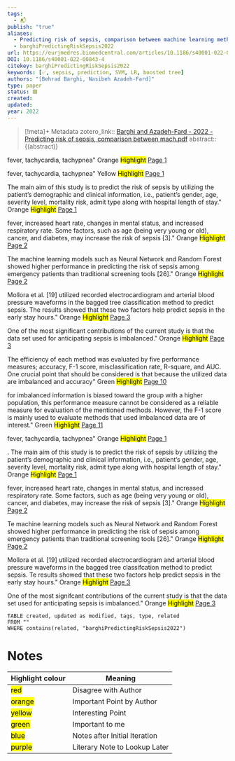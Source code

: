```yaml
---
tags:
  - 📬
publish: "true"
aliases:
  - Predicting risk of sepsis, comparison between machine learning methods: a case study of a Virginia hospital
  - barghiPredictingRiskSepsis2022
url: https://eurjmedres.biomedcentral.com/articles/10.1186/s40001-022-00843-4
DOI: 10.1186/s40001-022-00843-4
citekey: barghiPredictingRiskSepsis2022
keywords: [✅, sepsis, prediction, SVM, LR, boosted tree]
authors: "[Behrad Barghi, Nasibeh Azadeh-Fard]"
type: paper
status: 🟥
created: 
updated:
year: 2022
---
```




> [!meta]+ Metadata
> zotero_link:: [Barghi and Azadeh-Fard - 2022 - Predicting risk of sepsis, comparison between mach.pdf](zotero://select/library/items/MFXV943R)
> abstract:: {(abstract)}


fever, tachycardia, tachypnea" Orange
	<mark class="hltr-orange" >Highlight</mark> [Page 1](zotero://open-pdf/library/items/?page=1&annotation=DY2WXQ23)

fever, tachycardia, tachypnea" Yellow
	<mark class="hltr-yellow" >Highlight</mark> [Page 1](zotero://open-pdf/library/items/?page=1&annotation=4VCUUBDL)

The main aim of this study is to predict the risk of sepsis by utilizing the patient’s demographic and clinical information, i.e., patient’s gender, age, severity level, mortality risk, admit type along with hospital length of stay." Orange
	<mark class="hltr-orange" >Highlight</mark> [Page 1](zotero://open-pdf/library/items/?page=1&annotation=DFXLUHHJ)

fever, increased heart rate, changes in mental status, and increased respiratory rate. Some factors, such as age (being very young or old), cancer, and diabetes, may increase the risk of sepsis [3]." Orange
	<mark class="hltr-orange" >Highlight</mark> [Page 2](zotero://open-pdf/library/items/?page=2&annotation=2L854T33)

The machine learning models such as Neural Network and Random Forest showed higher performance in predicting the risk of sepsis among emergency patients than traditional screening tools [26]." Orange
	<mark class="hltr-orange" >Highlight</mark> [Page 2](zotero://open-pdf/library/items/?page=2&annotation=8HDS4PSZ)

Mollora et al. [19] utilized recorded electrocardiogram and arterial blood pressure waveforms in the bagged tree classification method to predict sepsis. The results showed that these two factors help predict sepsis in the early stay hours." Orange
	<mark class="hltr-orange" >Highlight</mark> [Page 3](zotero://open-pdf/library/items/?page=3&annotation=3GLSQ9T7)

One of the most significant contributions of the current study is that the data set used for anticipating sepsis is imbalanced." Orange
	<mark class="hltr-orange" >Highlight</mark> [Page 3](zotero://open-pdf/library/items/?page=3&annotation=3QXJBJS8)

The efficiency of each method was evaluated by five performance measures; accuracy, F-1 score, misclassification rate, R-square, and AUC. One crucial point that should be considered is that because the utilized data are imbalanced and accuracy" Green
	<mark class="hltr-green" >Highlight</mark> [Page 10](zotero://open-pdf/library/items/?page=10&annotation=MDRCZT3D)

for imbalanced information is biased toward the group with a higher population, this performance measure cannot be considered as a reliable measure for evaluation of the mentioned methods. However, the F-1 score is mainly used to evaluate methods that used imbalanced data are of interest." Green
	<mark class="hltr-green" >Highlight</mark> [Page 11](zotero://open-pdf/library/items/?page=11&annotation=5VZ92BTV)

fever, tachycardia, tachypnea" Orange
	<mark class="hltr-orange" >Highlight</mark> [Page 1](zotero://open-pdf/library/items/?page=1&annotation=highlight-p1x63y486)

. The main aim of this study is to predict the risk of sepsis by utilizing the patient’s demographic and clinical information, i.e., patient’s gender, age, severity level, mortality risk, admit type along with hospital length of stay." Orange
	<mark class="hltr-orange" >Highlight</mark> [Page 1](zotero://open-pdf/library/items/?page=1&annotation=highlight-p1x63y438)

fever, increased heart rate, changes in mental status, and increased respiratory rate. Some factors, such as age (being very young or old), cancer, and diabetes, may increase the risk of sepsis [3]." Orange
	<mark class="hltr-orange" >Highlight</mark> [Page 2](zotero://open-pdf/library/items/?page=2&annotation=highlight-p2x56y593)

Te machine learning models such as Neural Network and Random Forest showed higher performance in predicting the risk of sepsis among emergency patients than traditional screening tools [26]." Orange
	<mark class="hltr-orange" >Highlight</mark> [Page 2](zotero://open-pdf/library/items/?page=2&annotation=highlight-p2x56y269)

Mollora et al. [19] utilized recorded electrocardiogram and arterial blood pressure waveforms in the bagged tree classifcation method to predict sepsis. Te results showed that these two factors help predict sepsis in the early stay hours." Orange
	<mark class="hltr-orange" >Highlight</mark> [Page 3](zotero://open-pdf/library/items/?page=3&annotation=highlight-p3x56y593)

One of the most signifcant contributions of the current study is that the data set used for anticipating sepsis is imbalanced." Orange
	<mark class="hltr-orange" >Highlight</mark> [Page 3](zotero://open-pdf/library/items/?page=3&annotation=highlight-p3x304y401)

```dataview
TABLE created, updated as modified, tags, type, related
FROM ""
WHERE contains(related, "barghiPredictingRiskSepsis2022")
```


# Notes

| Highlight colour | Meaning |
|-----|----|
|<mark class="hltr-red">red</mark> | Disagree with Author |
|<mark class="hltr-orange">orange</mark> | Important Point by Author |
|<mark class="hltr-yellow">yellow</mark> | Interesting Point |
|<mark class="hltr-green">green</mark> | Important to me |
|<mark class="hltr-blue">blue</mark> | Notes after Initial Iteration |
|<mark class="hltr-purple">purple</mark> | Literary Note to Lookup Later |